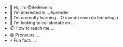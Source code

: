 - 👋 Hi, I’m @BelRevello
- 👀 I’m interested in ...Aprender
- 🌱 I’m currently learning ...O mundo novo da tecnologia
- 💞️ I’m looking to collaborate on ...
- 📫 How to reach me ...
- 😄 Pronouns: ...
- ⚡ Fun fact: ...

<!---
BelRevello/BelRevello is a ✨ special ✨ repository because its `README.md` (this file) appears on your GitHub profile.
You can click the Preview link to take a look at your changes.
--->
